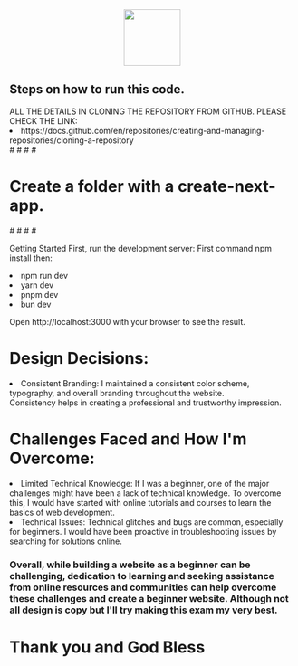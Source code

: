 <div id="header" align="center">
  <img src="https://media.giphy.com/media/M9gbBd9nbDrOTu1Mqx/giphy.gif" width="100"/>
</div>

<h2>Steps on how to run this code.</h2>
ALL THE DETAILS IN CLONING THE REPOSITORY FROM GITHUB.
PLEASE CHECK THE LINK:
<li>https://docs.github.com/en/repositories/creating-and-managing-repositories/cloning-a-repository</li>
#
#
#
#
<h1>Create a folder with a create-next-app.</h1>
#
#
#
#


Getting Started
First, run the development server:
First command npm install then:

<li>npm run dev</li>
<li>yarn dev </li>
<li>pnpm dev</li>
<li>bun dev</li>

Open http://localhost:3000 with your browser to see the result.

<h1>Design Decisions:</h1>
<li>Consistent Branding: I maintained a consistent color scheme, typography, and overall branding throughout the website.</li>
    Consistency helps in creating a professional and trustworthy impression.

<h1>Challenges Faced and How I'm Overcome:</h1>

<li>Limited Technical Knowledge: If I was a beginner, one of the major challenges might have been a lack of technical knowledge.
To overcome this, I would have started with online tutorials and courses to learn the basics of web development. </li>
<li>Technical Issues: Technical glitches and bugs are common, especially for beginners. I would have been proactive in troubleshooting issues by searching for solutions online.</li>

<h3>Overall, while building a website as a beginner can be challenging, dedication to learning and seeking assistance from online resources and communities can help overcome these challenges and create a beginner website. Although not all design is copy but I'll try making this exam my very best.</h3>

<p align="center"><h1> Thank you and God Bless </h1></p>
